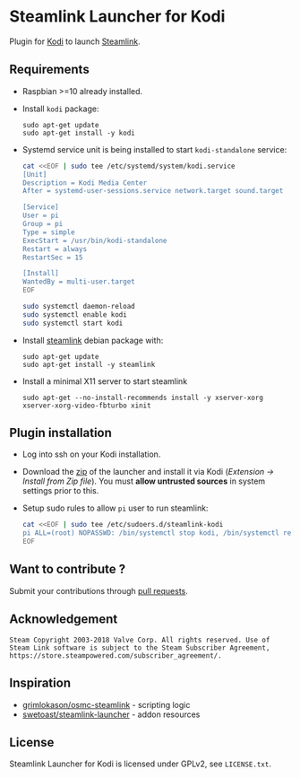 # Steamlink Launcher for Kodi

Plugin for [Kodi](https://kodi.tv/) to launch [Steamlink](https://steamcommunity.com/app/353380/discussions/6/2806204039992195182/).

## Requirements

* Raspbian >=10 already installed.

* Install `kodi` package:

  ```shell
  sudo apt-get update
  sudo apt-get install -y kodi
  ```

* Systemd service unit is being installed to start `kodi-standalone` service:

  ```bash
  cat <<EOF | sudo tee /etc/systemd/system/kodi.service
  [Unit]
  Description = Kodi Media Center
  After = systemd-user-sessions.service network.target sound.target

  [Service]
  User = pi
  Group = pi
  Type = simple
  ExecStart = /usr/bin/kodi-standalone
  Restart = always
  RestartSec = 15

  [Install]
  WantedBy = multi-user.target
  EOF

  sudo systemctl daemon-reload
  sudo systemctl enable kodi
  sudo systemctl start kodi
  ```

* Install [steamlink](https://steamcommunity.com/app/353380/discussions/0/1743353164093954254) debian package with:

  ```shell
  sudo apt-get update
  sudo apt-get install -y steamlink
  ```
  
* Install a minimal X11 server to start steamlink

  ```shell
  sudo apt-get --no-install-recommends install -y xserver-xorg xserver-xorg-video-fbturbo xinit
  ```

## Plugin installation

* Log into ssh on your Kodi installation.

* Download the [zip](https://github.com/bigbrozer/kodi-steamlink-launcher/releases) of the launcher and install it via Kodi (*Extension → Install from Zip file*). You must **allow untrusted sources** in system settings prior to this.

* Setup sudo rules to allow `pi` user to run steamlink:

  ```bash
  cat <<EOF | sudo tee /etc/sudoers.d/steamlink-kodi
  pi ALL=(root) NOPASSWD: /bin/systemctl stop kodi, /bin/systemctl restart kodi
  EOF
  ```

## Want to contribute ?

Submit your contributions through [pull requests](https://help.github.com/articles/about-pull-requests/).

## Acknowledgement

```plain
Steam Copyright 2003-2018 Valve Corp. All rights reserved. Use of Steam Link software is subject to the Steam Subscriber Agreement, https://store.steampowered.com/subscriber_agreement/.
```

## Inspiration

* [grimlokason/osmc-steamlink](https://gitlab.com/grimlokason/osmc-steamlink) - scripting logic
* [swetoast/steamlink-launcher](https://github.com/swetoast/steamlink-launcher) - addon resources

## License

Steamlink Launcher for Kodi is licensed under GPLv2, see `LICENSE.txt`.

